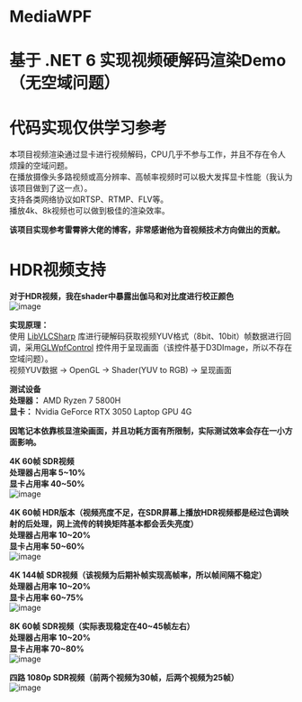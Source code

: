 # MediaWPF
# 基于 .NET 6 实现视频硬解码渲染Demo（无空域问题）
# 代码实现仅供学习参考
本项目视频渲染通过显卡进行视频解码，CPU几乎不参与工作，并且不存在令人烦躁的空域问题。<br>
在播放摄像头多路视频或高分辨率、高帧率视频时可以极大发挥显卡性能（我认为该项目做到了这一点）。<br>
支持各类网络协议如RTSP、RTMP、FLV等。<br>
播放4k、8k视频也可以做到极佳的渲染效率。<br>

**该项目实现参考雷霄骅大佬的博客，非常感谢他为音视频技术方向做出的贡献。**

# HDR视频支持
**对于HDR视频，我在shader中暴露出伽马和对比度进行校正颜色**<br>
![image](https://user-images.githubusercontent.com/84434846/177901427-05379688-e059-420f-b67c-c3fe1095a324.png)

**实现原理：**<br>
使用 [LibVLCSharp](https://code.videolan.org/videolan/LibVLCSharp) 库进行硬解码获取视频YUV格式（8bit、10bit）帧数据进行回调，采用[GLWpfControl](https://github.com/opentk/GLWpfControl) 控件用于呈现画面（该控件基于D3DImage，所以不存在空域问题）。<br>
视频YUV数据 -> OpenGL -> Shader(YUV to RGB) -> 呈现画面

**测试设备**<br>
**处理器：** AMD Ryzen 7 5800H<br>
**显卡：** Nvidia GeForce RTX 3050 Laptop GPU 4G<br>

**因笔记本依靠核显渲染画面，并且功耗方面有所限制，实际测试效率会存在一小方面影响。**

**4K 60帧 SDR视频**<br>
**处理器占用率 5~10%**<br>
**显卡占用率 40~50%**<br>
![image](https://user-images.githubusercontent.com/84434846/175889091-417ee743-86a8-449a-b276-39c425c23e0a.png)

**4K 60帧 HDR版本（视频亮度不足，在SDR屏幕上播放HDR视频都是经过色调映射的后处理，网上流传的转换矩阵基本都会丢失亮度）**<br>
**处理器占用率 10~20%**<br>
**显卡占用率 50~60%**<br>
![image](https://user-images.githubusercontent.com/84434846/175889286-f808e55a-7ed0-44b7-bb94-069d5626b5f2.png)

**4K 144帧 SDR视频（该视频为后期补帧实现高帧率，所以帧间隔不稳定）**<br>
**处理器占用率 10~20%**<br>
**显卡占用率 60~75%**<br>
![image](https://user-images.githubusercontent.com/84434846/175889702-817eb4da-c223-4025-8d5f-36e7ba78cc7f.png)

**8K 60帧 SDR视频（实际表现稳定在40~45帧左右）**<br>
**处理器占用率 10~20%**<br>
**显卡占用率 70~80%**<br>
![image](https://user-images.githubusercontent.com/84434846/175890181-96c9c438-3e3f-4726-9d03-4e3cefecd613.png)

**四路 1080p SDR视频（前两个视频为30帧，后两个视频为25帧）**<br>
![image](https://user-images.githubusercontent.com/84434846/175896535-fbe35026-5b4b-4643-b53a-8497589c2631.png)
